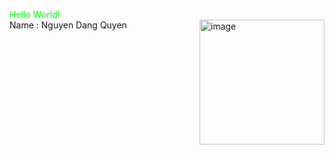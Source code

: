 <font color="#00FF00">Hello World!</font> <br>
Name : Nguyen Dang Quyen
<img width="200" height="200" alt="image" src="https://github.com/user-attachments/assets/68ffb36f-2b00-4af5-a97d-26aac90718b5" 
  align="right" />



